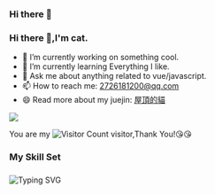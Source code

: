 ### Hi there 👋

### Hi there 👋,I'm cat.

- 🔭 I’m currently working on something cool.
- 🌱 I’m currently learning Everything I like.
- 💬 Ask me about anything related to vue/javascript.
- 📫 How to reach me: 2726181200@qq.com
- 😄 Read more about my juejin: [屋頂的貓](https://juejin.cn/user/688719352561800)

![](https://github-readme-stats.vercel.app/api?username=QHSWGS&show_icons=true&theme=transparent)

You are my ![Visitor Count](https://profile-counter.glitch.me/QHSWGS/count.svg) visitor,Thank You!:kissing_heart::kissing_heart:

### My Skill Set<h3>
![Typing SVG](https://readme-typing-svg.herokuapp.com?font=DynaPuff&size=24&pause=1000&color=9999FF&center=true&vCenter=true&width=1360&height=52&lines=每个人都有彷徨的时候，彷徨并不可怕，可怕的是在彷徨中不做抉择。因为一旦有抉择，就不会再彷徨，就会按照既定的方向去行事)


